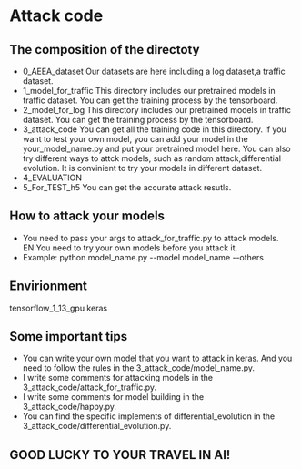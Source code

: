 # Attack code

## The composition of the directoty

- 0_AEEA_dataset
  Our datasets are here including a log dataset,a traffic dataset.
- 1_model_for_traffic
  This directory includes our pretrained models in traffic dataset. You can get the training process by the tensorboard.
- 2_model_for_log
  This directory includes our pretrained models in traffic dataset. You can get the training process by the tensorboard.
- 3_attack_code
  You can get all the training code in this directory.
  If you want to test your own model, you can add your model in the your_model_name.py and put your pretrained model here.
  You can also try different ways to attck models, such as random attack,differential evolution.
  It is convinient to try your models in different dataset.
- 4_EVALUATION
- 5_For_TEST_h5
  You can get the accurate attack resutls.

## How to attack your models

- You need to pass your args to attack_for_traffic.py to attack models. EN:You need to try your own models before you attack it.
- Example: python model_name.py --model model_name --others

## Envirionment

tensorflow_1_13_gpu 
keras

## Some important tips

- You can write your own model that you want to attack in keras. And you need to follow the rules in the 3_attack_code/model_name.py. 
- I write some comments for attacking models in the 3_attack_code/attack_for_traffic.py.
- I write some comments for model building in the 3_attack_code/happy.py.
- You can find the specific implements of differential_evolution in the 3_attack_code/differential_evolution.py.
 
## GOOD LUCKY TO YOUR TRAVEL IN AI!